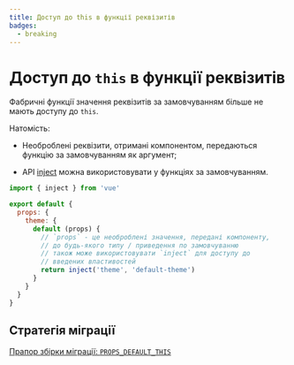 ```yaml
---
title: Доступ до this в функції реквізитів
badges:
  - breaking
---
```


# Доступ до `this` в функції реквізитів <MigrationBadges :badges="$frontmatter.badges" />

Фабричні функції значення реквізитів за замовчуванням більше не мають доступу до `this`.

Натомість:

- Необроблені реквізити, отримані компонентом, передаються функцію за замовчуванням як аргумент;

- API [inject](https://vuejs.org/api/composition-api-dependency-injection.html#inject) можна використовувати у функціях за замовчуванням.

```js
import { inject } from 'vue'

export default {
  props: {
    theme: {
      default (props) {
        // `props` - це необроблені значення, передані компоненту,
        // до будь-якого типу / приведення по замовчуванню
        // також може використовувати `inject` для доступу до
        // введених властивостей
        return inject('theme', 'default-theme')
      }
    }
  }
}
```

## Стратегія міграції

[Прапор збірки міграції: `PROPS_DEFAULT_THIS`](../migration-build.html#compat-configuration)

